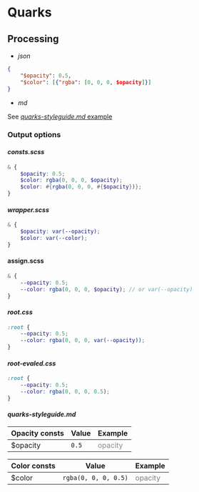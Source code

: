 # Quarks

## Processing

- *json*

```json
{
    "$opacity": 0.5,
    "$color": [{"rgba": [0, 0, 0, $opacity]}]
}
```

- *md*

See [*quarks-styleguide.md* example](#quarks-styleguide.md)

### Output options

#### *consts.scss*

```scss
& {
    $opacity: 0.5;
    $color: rgba(0, 0, 0, $opacity);
    $color: #{rgba(0, 0, 0, #{$opacity})};
}
```

#### *wrapper.scss*

```scss
& {
    $opacity: var(--opacity);
    $color: var(--color);
}
```

#### assign.scss

```scss
& {
    --opacity: 0.5;
    --color: rgba(0, 0, 0, $opacity); // or var(--opacity)    
}
```

#### *root.css*

```css
:root {
    --opacity: 0.5;
    --color: rgba(0, 0, 0, var(--opacity));
}
```

#### *root-evaled.css*

```css
:root {
    --opacity: 0.5;
    --color: rgba(0, 0, 0, 0.5);
}
```

#### *quarks-styleguide.md*

| Opacity consts | Value | Example                                  |
| -------------- | ----- | ---------------------------------------- |
| $opacity        | `0.5` | <span style="opacity:0.5">opacity</span> |

| Color consts | Value | Example                                  |
| -------------- | ----- | ---------------------------------------- |
| $color        | `rgba(0, 0, 0, 0.5)` | <span style="color: rgba(0, 0, 0, 0.5)">opacity</span> |

